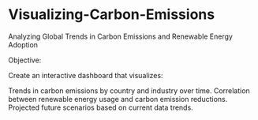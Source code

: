 # Visualizing-Carbon-Emissions
Analyzing Global Trends in Carbon Emissions and Renewable Energy Adoption

Objective:

Create an interactive dashboard that visualizes:

Trends in carbon emissions by country and industry over time.
Correlation between renewable energy usage and carbon emission reductions.
Projected future scenarios based on current data trends.
